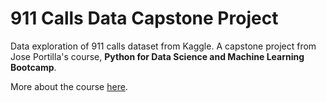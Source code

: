 # 911 Calls Data Capstone Project
Data exploration of 911 calls dataset from Kaggle. A capstone project from Jose Portilla's course, **Python for Data Science and Machine Learning Bootcamp**.

More about the course [here](https://www.udemy.com/course/python-for-data-science-and-machine-learning-bootcamp).

